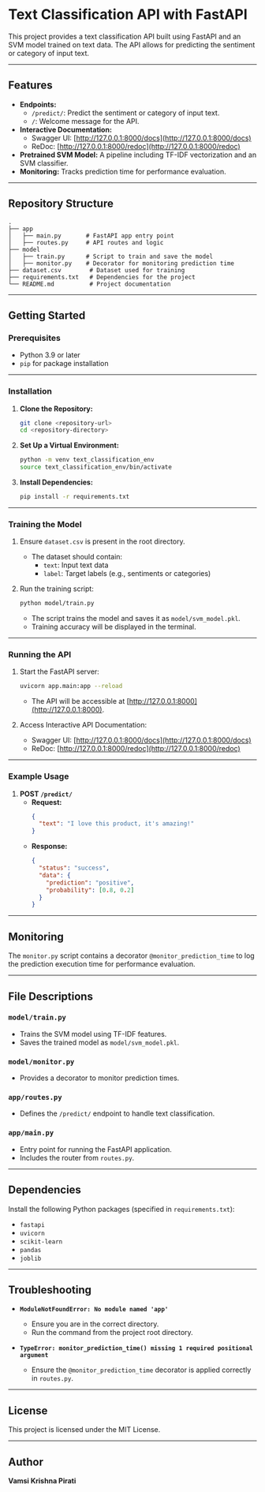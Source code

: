 # Text Classification API with FastAPI

This project provides a text classification API built using FastAPI and an SVM model trained on text data. The API allows for predicting the sentiment or category of input text.

---

## Features

- **Endpoints:**
  - `/predict/`: Predict the sentiment or category of input text.
  - `/`: Welcome message for the API.
- **Interactive Documentation:**
  - Swagger UI: [http://127.0.0.1:8000/docs](http://127.0.0.1:8000/docs)
  - ReDoc: [http://127.0.0.1:8000/redoc](http://127.0.0.1:8000/redoc)
- **Pretrained SVM Model:** A pipeline including TF-IDF vectorization and an SVM classifier.
- **Monitoring:** Tracks prediction time for performance evaluation.

---

## Repository Structure

```plaintext
.
├── app
│   ├── main.py       # FastAPI app entry point
│   ├── routes.py     # API routes and logic
├── model
│   ├── train.py      # Script to train and save the model
│   ├── monitor.py    # Decorator for monitoring prediction time
├── dataset.csv        # Dataset used for training
├── requirements.txt   # Dependencies for the project
└── README.md          # Project documentation
```

---

## Getting Started

### Prerequisites

- Python 3.9 or later
- `pip` for package installation

---

### Installation

1. **Clone the Repository:**
   ```bash
   git clone <repository-url>
   cd <repository-directory>
   ```

2. **Set Up a Virtual Environment:**
   ```bash
   python -m venv text_classification_env
   source text_classification_env/bin/activate
   ```

3. **Install Dependencies:**
   ```bash
   pip install -r requirements.txt
   ```

---

### Training the Model

1. Ensure `dataset.csv` is present in the root directory.
   - The dataset should contain:
     - `text`: Input text data
     - `label`: Target labels (e.g., sentiments or categories)

2. Run the training script:
   ```bash
   python model/train.py
   ```
   - The script trains the model and saves it as `model/svm_model.pkl`.
   - Training accuracy will be displayed in the terminal.

---

### Running the API

1. Start the FastAPI server:
   ```bash
   uvicorn app.main:app --reload
   ```
   - The API will be accessible at [http://127.0.0.1:8000](http://127.0.0.1:8000).

2. Access Interactive API Documentation:
   - Swagger UI: [http://127.0.0.1:8000/docs](http://127.0.0.1:8000/docs)
   - ReDoc: [http://127.0.0.1:8000/redoc](http://127.0.0.1:8000/redoc)

---

### Example Usage

1. **POST `/predict/`**
   - **Request:**
     ```json
     {
       "text": "I love this product, it's amazing!"
     }
     ```
   - **Response:**
     ```json
     {
       "status": "success",
       "data": {
         "prediction": "positive",
         "probability": [0.8, 0.2]
       }
     }
     ```

---

## Monitoring

The `monitor.py` script contains a decorator `@monitor_prediction_time` to log the prediction execution time for performance evaluation.

---

## File Descriptions

### `model/train.py`
- Trains the SVM model using TF-IDF features.
- Saves the trained model as `model/svm_model.pkl`.

### `model/monitor.py`
- Provides a decorator to monitor prediction times.

### `app/routes.py`
- Defines the `/predict/` endpoint to handle text classification.

### `app/main.py`
- Entry point for running the FastAPI application.
- Includes the router from `routes.py`.

---

## Dependencies

Install the following Python packages (specified in `requirements.txt`):

- `fastapi`
- `uvicorn`
- `scikit-learn`
- `pandas`
- `joblib`

---

## Troubleshooting

- **`ModuleNotFoundError: No module named 'app'`**
  - Ensure you are in the correct directory.
  - Run the command from the project root directory.

- **`TypeError: monitor_prediction_time() missing 1 required positional argument`**
  - Ensure the `@monitor_prediction_time` decorator is applied correctly in `routes.py`.

---

## License

This project is licensed under the MIT License.

---

## Author

**Vamsi Krishna Pirati**

